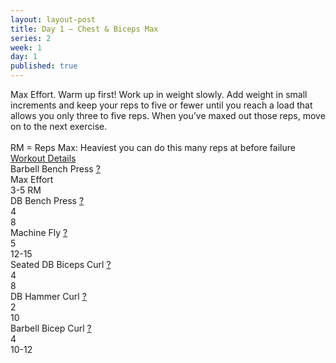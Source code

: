 ```yaml
---
layout: layout-post
title: Day 1 — Chest & Biceps Max
series: 2
week: 1
day: 1
published: true
---
```


<div class="ex_list">

  <div class="note _padding-bottom">Max Effort. Warm up first! Work up in weight slowly. Add weight in small increments and keep your reps to five or fewer until you reach a load that allows you only three to five reps. When you’ve maxed out those reps, move on to the next exercise. <br/><br/> RM = Reps Max: Heaviest you can do this many reps at before failure
  </div>

  <div class="note _padding-bottom"><a target="_blank" href="http://www.muscleandfitness.com/workouts/workout-routines/6-week-workout-serious-strength?day=1">Workout Details</a></div> 

  <div class="ex">
    <div class="name">
      Barbell Bench Press
      <a href="http://www.muscleandfitness.com/workouts/chest-exercises/videos/barbell-bench-press" target="_blank">?</a>
    </div>
    <div class="set">Max Effort </div>
    <div class="rep">3-5 RM</div>
  </div>

  <div class="ex">
    <div class="name">
      DB Bench Press
      <a href="http://www.muscleandfitness.com/workouts/chest-exercises/videos/dumbbell-bench-press" target="_blank">?</a>
    </div>
    <div class="set">4</div>
    <div class="rep">8</div>
  </div>

  <div class="ex">
    <div class="name">
      Machine Fly
      <a href="http://www.muscleandfitness.com/workouts/chest-exercises/videos/barbell-bench-press" target="_blank">?</a>
    </div>
    <div class="set">5</div>
    <div class="rep">12-15</div>
  </div>

  <div class="ex">
    <div class="name">
      Seated DB Biceps Curl
      <a href="http://www.muscleandfitness.com/workouts/arm-exercises/videos/seated-dumbbell-biceps-curl" target="_blank">?</a>
    </div>
    <div class="set">4 </div>
    <div class="rep">8</div>
  </div>

  <div class="ex">
    <div class="name">
      DB Hammer Curl
      <a href="http://www.muscleandfitness.com/workouts/arm-exercises/videos/dumbbell-hammer-curl" target="_blank">?</a>
    </div>
    <div class="set">2 </div>
    <div class="rep">10</div>
  </div>

  <div class="ex">
    <div class="name">
      Barbell Bicep Curl
      <a href="http://www.muscleandfitness.com/workouts/arm-exercises/videos/barbell-biceps-curl" target="_blank">?</a>
    </div>
    <div class="set">4 </div>
    <div class="rep">10-12</div>
  </div>

</div>



